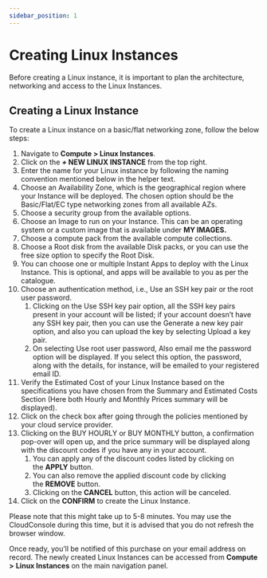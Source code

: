 ```yaml
---
sidebar_position: 1
---
```

# Creating Linux Instances

Before creating a Linux instance, it is important to plan the architecture, networking and access to the Linux Instances. 

## Creating a Linux Instance

To create a Linux instance on a basic/flat networking zone, follow the below steps:

1. Navigate to **Compute > Linux Instances**.
2. Click on the **_+_ NEW LINUX INSTANCE** from the top right.
3. Enter the name for your Linux instance by following the naming convention mentioned below in the helper text.
4. Choose an Availability Zone, which is the geographical region where your Instance will be deployed. The chosen option should be the Basic/Flat/EC type networking zones from all available AZs.
5. Choose a security group from the available options. 
6. Choose an Image to run on your Instance. This can be an operating system or a custom image that is available under **MY IMAGES.**
7. Choose a compute pack from the available compute collections.
8. Choose a Root disk from the available Disk packs, or you can use the free size option to specify the Root Disk.
9. You can choose one or multiple Instant Apps to deploy with the Linux Instance. This is optional, and apps will be available to you as per the catalogue.
10. Choose an authentication method, i.e., Use an SSH key pair or the root user password. 
    1. Clicking on the Use SSH key pair option, all the SSH key pairs present in your account will be listed; if your account doesn’t have any SSH key pair, then you can use the Generate a new key pair option, and also you can upload the key by selecting Upload a key pair.
    2. On selecting Use root user password, Also email me the password option will be displayed. If you select this option, the password, along with the details, for instance, will be emailed to your registered email ID.
11. Verify the Estimated Cost of your Linux Instance based on the specifications you have chosen from the Summary and Estimated Costs Section (Here both Hourly and Monthly Prices summary will be displayed).
12. Click on the check box after going through the policies mentioned by your cloud service provider.
13. Clicking on the BUY HOURLY or BUY MONTHLY button, a confirmation pop-over will open up, and the price summary will be displayed along with the discount codes if you have any in your account. 
    1. You can apply any of the discount codes listed by clicking on the **APPLY** button. 
    2. You can also remove the applied discount code by clicking the **REMOVE** button. 
    3. Clicking on the **CANCEL** button, this action will be canceled.
14. Click on the **CONFIRM** to create the Linux Instance.

Please note that this might take up to 5-8 minutes. You may use the CloudConsole during this time, but it is advised that you do not refresh the browser window.

Once ready, you’ll be notified of this purchase on your email address on record. The newly created Linux Instances can be accessed from **Compute >** **Linux Instances** on the main navigation panel.